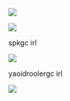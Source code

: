 ![](https://media1.tenor.com/m/p1nezOuPTcgAAAAC/happy-yay.gif)

  ![](https://cdn.discordapp.com/attachments/754805640332836894/1190656258978611210/Untitled_design.png?ex=65a2980d&is=6590230d&hm=784d81ff6ae14e40cf5c69ccf472fa152331bd167e98956fe7436e0f5f7292f1&) 

 spkgc irl 

 
 ![](https://i.pinimg.com/564x/f6/52/b5/f652b5e9868fe40f51a7b1c66b2df5da.jpg) 

 yaoidroolergc irl

 ![](https://i.pinimg.com/564x/37/13/16/371316f873671bbd656245e42cd6de79.jpg)
